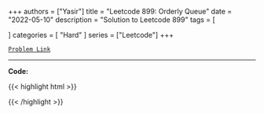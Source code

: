 
+++
authors = ["Yasir"]
title = "Leetcode 899: Orderly Queue"
date = "2022-05-10"
description = "Solution to Leetcode 899"
tags = [
    
]
categories = [
    "Hard"
]
series = ["Leetcode"]
+++



[`Problem Link`](https://leetcode.com/problems/orderly-queue/description/)

---

**Code:**

{{< highlight html >}}

{{< /highlight >}}

